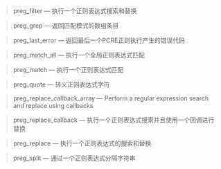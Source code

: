 > preg_filter — 执行一个正则表达式搜索和替换


> preg_grep — 返回匹配模式的数组条目


> preg_last_error — 返回最后一个PCRE正则执行产生的错误代码


> preg_match_all — 执行一个全局正则表达式匹配


> preg_match — 执行一个正则表达式匹配


> preg_quote — 转义正则表达式字符


> preg_replace_callback_array — Perform a regular expression search and replace using callbacks


> preg_replace_callback — 执行一个正则表达式搜索并且使用一个回调进行替换


> preg_replace — 执行一个正则表达式的搜索和替换


> preg_split — 通过一个正则表达式分隔字符串
